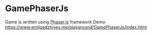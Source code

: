# GamePhaserJs
Game is written using <a href="https://phaser.io/" target="_blank">Phaser.js</a> framework
Demo: https://www.emilgadzhiyev.me/playground/GamePhaserJs/index.html